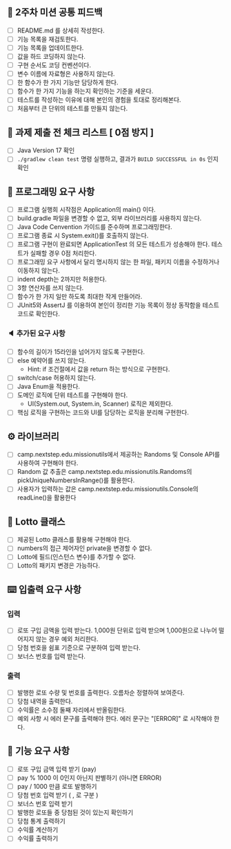 ## 🚕 2주차 미션 공통 피드백
- [ ] README.md 를 상세히 작성한다.
- [ ] 기능 목록을 재검토한다.
- [ ] 기능 목록을 업데이트한다.
- [ ] 값을 하드 코딩하지 않는다.
- [ ] 구현 순서도 코딩 컨벤션이다.
- [ ] 변수 이름에 자료형은 사용하지 않는다.
- [ ] 한 함수가 한 가지 기능만 담당하게 한다.
- [ ] 함수가 한 가지 기능을 하는지 확인하는 기준을 세운다.
- [ ] 테스트를 작성하는 이유에 대해 본인의 경험을 토대로 정리해본다.
- [ ] 처음부터 큰 단위의 테스트를 만들지 않는다.

## 🚨 과제 제출 전 체크 리스트 [ 0점 방지 ]
- [ ] Java Version 17 확인
- [ ] ```./gradlew clean test``` 명령 실행하고, 결과가 ```BUILD SUCCESSFUL in 0s``` 인지 확인

## 🎯 프로그래밍 요구 사항
- [ ] 프로그램 실행희 시작점은 Application의 main() 이다.
- [ ] build.gradle 파일을 변경할 수 없고, 외부 라이브러리를 사용하지 않는다.
- [ ] Java Code Cenvention 가이드를 준수하며 프로그래밍한다.
- [ ] 프로그램 종료 시 System.exit()를 호출하지 않는다.
- [ ] 프로그램 구현이 완료되면 ApplicationTest 의 모든 테스트가 성송해야 한다. 테스트가 실패할 경우 0점 처리한다.
- [ ] 프로그래밍 요구 사항에서 달리 명시하지 않는 한 파일, 패키지 이름을 수정하거나 이동하지 않는다.
- [ ] indent depth는 2까지만 허용한다.
- [ ] 3항 연산자를 쓰지 않는다.
- [ ] 함수가 한 가지 일만 하도록 최대한 작게 만들어라.
- [ ] JUnit5와 AssertJ 를 이용하여 본인이 정리한 기능 목록이 정상 동작함을 테스트 코드로 확인한다.

### 🔈 추가된 요구 사항
- [ ] 함수의 길이가 15라인을 넘어가지 않도록 구현한다.
- [ ] else 예약어를 쓰지 않는다.
  - Hint: if 조건절에서 값을 return 하는 방식으로 구현한다.
- [ ] switch/case 허용하지 않는다.
- [ ] Java Enum을 적용한다.
- [ ] 도메인 로직에 단위 테스트를 구현해야 한다. 
  - UI(System.out, System.in, Scanner) 로직은 제외한다.
- [ ] 핵심 로직을 구현하는 코드와 UI를 담당하는 로직을 분리해 구현한다.

## ⚙️ 라이브러리
- [ ] camp.nextstep.edu.missionutils에서 제공하는 Randoms 및 Console API를 사용하여 구현해야 한다.
- [ ] Random 값 추출은 camp.nextstep.edu.missionutils.Randoms의 pickUniqueNumbersInRange()를 활용한다.
- [ ] 사용자가 입력하는 값은 camp.nextstep.edu.missionutils.Console의 readLine()을 활용한다

## 🎱 Lotto 클래스
- [ ] 제공된 Lotto 클래스를 활용해 구현해야 한다.
- [ ] numbers의 접근 제어자인 private을 변경할 수 없다.
- [ ] Lotto에 필드(인스턴스 변수)를 추가할 수 없다.
- [ ] Lotto의 패키지 변경은 가능하다.

## ⌨️ 입출력 요구 사항
### 입력
- [ ] 로또 구입 금액을 입력 받는다. 1,000원 단위로 입력 받으며 1,000원으로 나누어 떨어지지 않는 경우 예외 처리한다.
- [ ] 당첨 번호을 쉼표 기준으로 구분하여 입력 받는다.
- [ ] 보너스 번호를 입력 받는다.
### 출력
- [ ] 발행한 로또 수량 및 번호를 출력한다. 오름차순 정렬하여 보여준다.
- [ ] 당첨 내역을 출력한다.
- [ ] 수익률은 소수점 둘째 자리에서 반올림한다.
- [ ] 예외 사항 시 에러 문구를 출력해야 한다. 에러 문구는 "[ERROR]" 로 시작해야 한다.

## 🚀 기능 요구 사항
- [ ] 로또 구입 금액 입력 받기 (pay)
- [ ] pay % 1000 이 0인지 아닌지 판별하기 (아니면 ERROR)
- [ ] pay / 1000 만큼 로또 발행하기
- [ ] 당첨 번호 입력 받기 ( , 로 구분 )
- [ ] 보너스 번호 입력 받기
- [ ] 발행한 로또들 중 당첨된 것이 있는지 확인하기
- [ ] 당첨 통계 출력하기
- [ ] 수익률 계산하기
- [ ] 수익률 출력하기